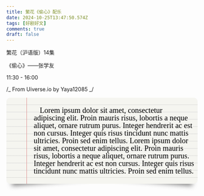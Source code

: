 ```yaml
---
title: 繁花《偷心》配乐
date: 2024-10-25T13:47:50.574Z
tags: [好剧好文]
comments: true
draft: false
---
```


繁花（沪语版）14集

《偷心》——张学友

11:30 - 16:00

<style>
    /* From Uiverse.io by Yaya12085 */ 
.page {
  position: relative;
  box-sizing: border-box;
  max-width: 100%;
  font-family: cursive;
  font-size: 20px;
  border-radius: 10px;
  background: #fff;
  background-image: linear-gradient(#f5f5f0 1.1rem, #ccc 1.2rem);
  background-size: 100% 1.2rem;
  line-height: 1.2rem;
  padding: 1.4rem 0.5rem 0.3rem 4.5rem;
}

.page::before,
.page::after {
  position: absolute;
  content: "";
  bottom: 10px;
  width: 40%;
  height: 10px;
  box-shadow: 0 5px 14px rgba(0, 0, 0, 0.7);
  z-index: -1;
  transition: all 0.3s ease;
}

.page::before {
  left: 15px;
  transform: skew(-5deg) rotate(-5deg);
}

.page::after {
  right: 15px;
  transform: skew(5deg) rotate(5deg);
}

.page:hover::before,
.page:hover::after {
  box-shadow: 0 2px 14px rgba(0, 0, 0, 0.4);
}

.margin {
  position: absolute;
  border-left: 1px solid #d88;
  height: 100%;
  left: 3.3rem;
  top: 0;
}

.page p {
  margin: 0;
  text-indent: 1rem;
  padding-bottom: 1.2rem;
  color: black;
  line-height: 20px;
}
</style>

/_ From Uiverse.io by Yaya12085 _/

<div class="page">
  <div class="margin"></div>
  <p>Lorem ipsum dolor sit amet, consectetur adipiscing elit. Proin mauris risus, lobortis a neque aliquet, ornare rutrum purus. Integer hendrerit ac est non cursus. Integer quis risus tincidunt nunc mattis ultricies. Proin sed enim tellus.
    Lorem ipsum dolor sit amet, consectetur adipiscing elit. Proin mauris risus, lobortis a neque aliquet, ornare rutrum purus. Integer hendrerit ac est non cursus. Integer quis risus tincidunt nunc mattis ultricies. Proin sed enim tellus.</p>
</div>
